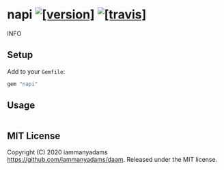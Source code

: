 # napi [![[version]](https://badge.fury.io/rb/napi.svg)](https://badge.fury.io/rb/napi)  [![[travis]](https://travis-ci.org/iammanyadams/napi.svg)](https://travis-ci.org/iammanyadams/napi)

INFO


## Setup

Add to your `Gemfile`:

```ruby
gem "napi"
```


## Usage

```ruby
```


## MIT License

Copyright (C) 2020 iammanyadams <https://github.com/iammanyadams/daam>. Released under the MIT license.
